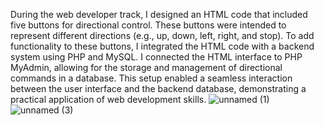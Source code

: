 During the web developer track, I designed an HTML code that included five buttons for directional control. These buttons were intended to represent different directions (e.g., up, down, left, right, and stop). To add functionality to these buttons, I integrated the HTML code with a backend system using PHP and MySQL. I connected the HTML interface to PHP MyAdmin, allowing for the storage and management of directional commands in a database. This setup enabled a seamless interaction between the user interface and the backend database, demonstrating a practical application of web development skills.
![unnamed (1)](https://github.com/user-attachments/assets/5bb4be4e-069c-4b2e-9ead-ddea6043492e)
![unnamed (3)](https://github.com/user-attachments/assets/40374f1e-33a7-420c-8116-1bdf6c979271)
